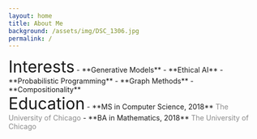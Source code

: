```yaml
---
layout: home
title: About Me
background: /assets/img/DSC_1306.jpg
permalink: /
---
```


<div class="row">
<div class="col-sm-auto" markdown = "1" style="margin:auto">
  <font size="6">Interests</font>
  - **Generative Models**
  - **Ethical AI**
  - **Probabilistic Programming**
  - **Graph Methods**
  - **Compositionality**
</div>
<div class="col-sm-auto" markdown = "1" style="margin:auto">
  <font size="6">Education</font>
  - **MS in Computer Science, 2018**  
  <span style="opacity:0.5">The University of Chicago</span>
  - **BA in Mathematics, 2018**  
  <span style="opacity:0.5">The University of Chicago</span>
</div>
</div>
